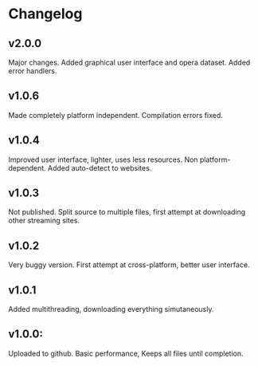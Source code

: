 # Changelog

## v2.0.0
Major changes. Added graphical user interface and opera dataset. Added error handlers.

## v1.0.6
Made completely platform independent. Compilation errors fixed.

## v1.0.4
Improved user interface, lighter, uses less resources. Non platform-dependent. Added auto-detect to websites.

## v1.0.3
Not published. Split source to multiple files, first attempt at downloading other streaming sites.

## v1.0.2
Very buggy version. First attempt at cross-platform, better user interface.

## v1.0.1
Added multithreading, downloading everything simutaneously.

## v1.0.0:
Uploaded to github. Basic performance, Keeps all files until completion.
